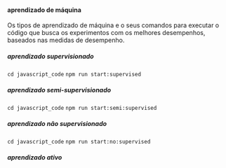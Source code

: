 #### aprendizado de máquina
Os tipos de aprendizado de máquina e o seus comandos para executar o código que busca os experimentos com os melhores desempenhos, baseados nas medidas de desempenho.
##### aprendizado supervisionado

`cd javascript_code`
`npm run start:supervised`

##### aprendizado semi-supervisionado

`cd javascript_code`
`npm run start:semi:supervised`

##### aprendizado não supervisionado
`cd javascript_code`
`npm run start:no:supervised`

##### aprendizado ativo
